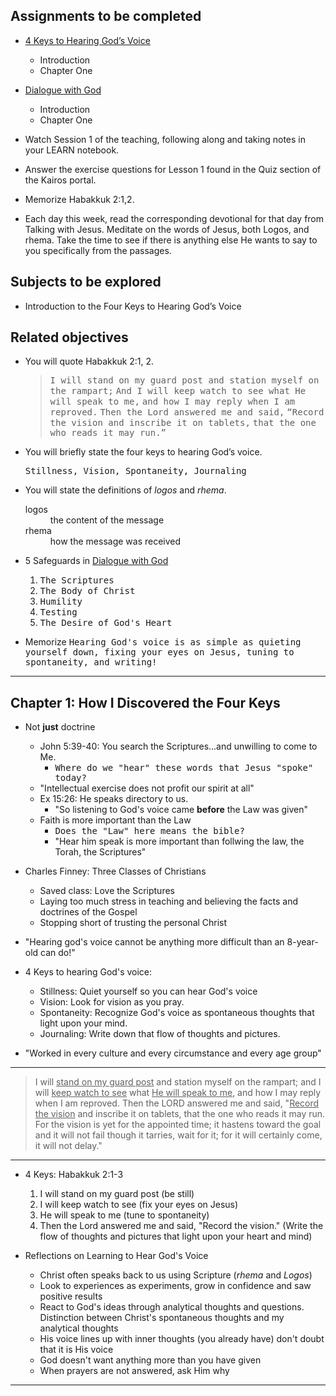---
---

## Assignments to be completed

- [4 Keys to Hearing God’s Voice]
  - Introduction
  - Chapter One

- [Dialogue with God]
  - Introduction
  - Chapter One

- Watch Session 1 of the teaching, following along and taking notes in your LEARN notebook.

- Answer the exercise questions for Lesson 1 found in the Quiz section of the Kairos portal.

- Memorize Habakkuk 2:1,2.

- Each day this week, read the corresponding devotional for that day from Talking with Jesus. Meditate on the words of Jesus, both Logos, and rhema. Take the time to see if there is anything else He wants to say to you specifically from the passages.

## Subjects to be explored

- Introduction to the Four Keys to Hearing God’s Voice

## Related objectives

- You will quote Habakkuk 2:1, 2.

  > <samp>I will stand on my guard post and station myself on the rampart;</samp>
  > <samp>And I will keep watch to see what He will speak to me,</samp>
  > <samp>and how I may reply when I am reproved.</samp>
  > <samp>Then the Lord answered me and said,</samp>
  > <samp>“Record the vision and inscribe it on tablets,</samp>
  > <samp>that the one who reads it may run.”</samp>

- You will briefly state the four keys to hearing God’s voice.

  <samp>Stillness, Vision, Spontaneity, Journaling</samp>

- You will state the definitions of _logos_ and _rhema_.

  <dl>
    <dt>logos</dt>
    <dd>the content of the message</dd>
    <dt>rhema</dt>
    <dd>how the message was received</dd>
  </dl>

- 5 Safeguards in [Dialogue with God]

  1. <samp>The Scriptures</samp>
  2. <samp>The Body of Christ</samp>
  3. <samp>Humility</samp>
  4. <samp>Testing</samp>
  5. <samp>The Desire of God's Heart</samp>

- Memorize <samp>Hearing God's voice is as simple as quieting yourself down, fixing your eyes on Jesus, tuning to spontaneity, and writing!</samp>

<hr class='section' />

## Chapter 1: How I Discovered the Four Keys

- Not **just** doctrine

  - John 5:39-40: You search the Scriptures...and unwilling to come to Me.
    - <samp>Where do we "hear" these words that Jesus "spoke" today?</samp>
  - "Intellectual exercise does not profit our spirit at all"
  - Ex 15:26: He speaks directory to us.
    - "So listening to God's voice came **before** the Law was given"
  - Faith is more important than the Law
    - <samp>Does the "Law" here means the bible?</samp>
    - "Hear him speak is more important than follwing the law, the Torah, the Scriptures"

- Charles Finney: Three Classes of Christians
  - Saved class: Love the Scriptures
  - Laying too much stress in teaching and believing the facts and doctrines of the Gospel
  - Stopping short of trusting the personal Christ

- "Hearing god's voice cannot be anything more difficult than an 8-year-old can do!"

- 4 Keys to hearing God's voice:
  - Stillness: Quiet yourself so you can hear God's voice
  - Vision: Look for vision as you pray.
  - Spontaneity: Recognize God's voice as spontaneous thoughts that light upon your mind.
  - Journaling: Write down that flow of thoughts and pictures.

- "Worked in every culture and every circumstance and every age group"


----

> I will <u>stand on my guard post</u> and station myself on the rampart; and I will <u>keep watch to see</u> what <u>He will speak to me</u>, and how I may reply when I am reproved. Then the LORD answered me and said, "<u>Record the vision</u> and inscribe it on tablets, that the one who reads it may run. For the vision is yet for the appointed time; it hastens toward the goal and it will not fail though it tarries, wait for it; for it will certainly come, it will not delay."

----

- 4 Keys: Habakkuk 2:1-3
  1. I will stand on my guard post (be still)
  2. I will keep watch to see (fix your eyes on Jesus)
  3. He will speak to me (tune to spontaneity)
  4. Then the Lord answered me and said, "Record the vision." (Write the flow of thoughts and pictures that light upon your heart and mind)

- Reflections on Learning to Hear God's Voice
  - Christ often speaks back to us using Scripture (_rhema_ and _Logos_)
  - Look to experiences as experiments, grow in confidence and saw positive results
  - React to God's ideas through analytical thoughts and questions. Distinction between Christ's spontaneous thoughts and my analytical thoughts
  - His voice lines up with inner thoughts (you already have) don't doubt that it is His voice
  - God doesn't want anything more than you have given
  - When prayers are not answered, ask Him why

<hr class='logo' />

[4 Keys to Hearing God’s Voice]: https://www.cwgministries.org/store/4-keys-hearing-gods-voice-ebook
[Dialogue with God]: https://www.cwgministries.org/store/dialogue-god-ebook
[LEARN 4 Keys to Hearing God’s Voice]: https://www.cwgministries.org/store/4-keys-hearing-gods-voice-seminar-workbook-and-audiovideo-guide-ebook
[Talking with Jesus]: https://www.cwgministries.org/store/talking-jesus-ebook
[Am I Being Deceived?]: https://www.cwgministries.org/store/am-i-being-deceived-ebook
[Sea of Galilee Prayer Encounter]: https://go.cwgministries.org/galilee-cwg
